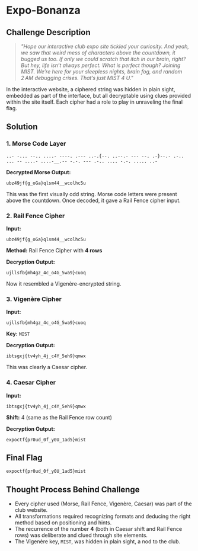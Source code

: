 # Expo-Bonanza

## Challenge Description

> *"Hope our interactive club expo site tickled your curiosity. And yeah, we saw that weird mess of characters above the countdown, it bugged us too. If only we could scratch that itch in our brain, right? But hey, life isn’t always perfect. What is perfect though? Joining MIST. We’re here for your sleepless nights, brain fog, and random 2 AM debugging crises. That’s just MIST 4 U."*

In the interactive website, a ciphered string was hidden in plain sight, embedded as part of the interface, but all decryptable using clues provided within the site itself. Each cipher had a role to play in unraveling the final flag.


## Solution

### 1. **Morse Code Layer**

```
..- -... --.. ....- ----. .--- ..-.{--. ..--.- --- --. .-}--.- .-.. ... -- ....- ....-__.-- -.-. --- .-.. .... -.-. ..... ..-
```

**Decrypted Morse Output:**

```
ubz49jf{g_oGa}qlsm44__wcolhc5u
```

This was the first visually odd string. Morse code letters were present above the countdown. Once decoded, it gave a Rail Fence cipher input.



### 2. **Rail Fence Cipher**

**Input:**

```
ubz49jf{g_oGa}qlsm44__wcolhc5u
```

**Method:** Rail Fence Cipher with **4 rows**

**Decryption Output:**

```
ujllsfb{mh4gz_4c_o4G_5wa9}cuoq
```

Now it resembled a Vigenère-encrypted string.



### 3. **Vigenère Cipher**

**Input:**

```
ujllsfb{mh4gz_4c_o4G_5wa9}cuoq
```

**Key:** `MIST`

**Decryption Output:**

```
ibtsgxj{tv4yh_4j_c4Y_5eh9}qmwx
```

This was clearly a Caesar cipher.


### 4. **Caesar Cipher**

**Input:**

```
ibtsgxj{tv4yh_4j_c4Y_5eh9}qmwx
```

**Shift:** 4 (same as the Rail Fence row count)

**Decryption Output:**

```
expoctf{pr0ud_0f_y0U_1ad5}mist
```



## Final Flag

```
expoctf{pr0ud_0f_y0U_1ad5}mist
```


## Thought Process Behind Challenge

* Every cipher used (Morse, Rail Fence, Vigenère, Caesar) was part of the club website.
* All transformations required recognizing formats and deducing the right method based on positioning and hints.
* The recurrence of the number **4** (both in Caesar shift and Rail Fence rows) was deliberate and clued through site elements.
* The Vigenère key, `MIST`, was hidden in plain sight, a nod to the club.

